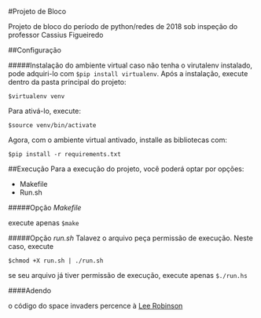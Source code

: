 #Projeto de Bloco

Projeto de bloco do período de python/redes de 2018 sob inspeção do professor Cassius Figueiredo

##Configuração

#####Instalação do ambiente virtual
caso não tenha o virutalenv instalado, pode adquiri-lo com ```$pip install virtualenv```.
Após a instalação, execute dentro da pasta principal do projeto:
``` 
$virtualenv venv
```
Para ativá-lo, execute:
```
$source venv/bin/activate
```
Agora, com o ambiente virtual antivado, installe as bibliotecas com:
```
$pip install -r requirements.txt
```


##Execução
Para a execução do projeto, você poderá optar por opções:
* Makefile
* Run.sh

#####Opção  _Makefile_

execute apenas ```$make```

#####Opção _run.sh_
 Talavez o arquivo peça permissão de execução.
 Neste caso, execute
 ```
 $chmod +X run.sh | ./run.sh
 ```
 
 se seu arquivo já tiver permissão de execução, execute apenas 
```$./run.hs```

####Adendo

o código do space invaders percence à  [Lee Robinson]( https://github.com/leerob/Space_Invaders)